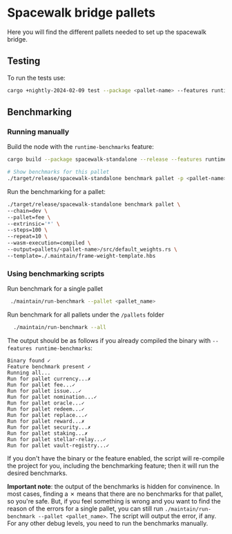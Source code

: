 # Spacewalk bridge pallets

Here you will find the different pallets needed to set up the spacewalk bridge.

## Testing

To run the tests use:

```bash
cargo +nightly-2024-02-09 test --package <pallet-name> --features runtime-benchmarks
```


## Benchmarking

### Running manually

Build the node with the `runtime-benchmarks` feature:

```bash
cargo build --package spacewalk-standalone --release --features runtime-benchmarks
```

```bash
# Show benchmarks for this pallet
./target/release/spacewalk-standalone benchmark pallet -p <pallet-name> -e '*' --list
```

Run the benchmarking for a pallet:

```bash
./target/release/spacewalk-standalone benchmark pallet \
--chain=dev \
--pallet=fee \
--extrinsic='*' \
--steps=100 \
--repeat=10 \
--wasm-execution=compiled \
--output=pallets/<pallet-name>/src/default_weights.rs \
--template=./.maintain/frame-weight-template.hbs
```

### Using benchmarking scripts
Run benchmark for a single pallet

```bash
 ./maintain/run-benchmark --pallet <pallet_name>
 ```

Run benchmark for all pallets under the `/pallets` folder

```bash
  ./maintain/run-benchmark --all
```

The output should be as follows if you already compiled the binary with `--features runtime-benchmarks`:

```
Binary found ✓
Feature benchmark present ✓
Running all...
Run for pallet currency...✗
Run for pallet fee...✓
Run for pallet issue...✓
Run for pallet nomination...✓
Run for pallet oracle...✓
Run for pallet redeem...✓
Run for pallet replace...✓
Run for pallet reward...✗
Run for pallet security...✗
Run for pallet staking...✗
Run for pallet stellar-relay...✓
Run for pallet vault-registry...✓
```

If you don't have the binary or the feature enabled, the script will re-compile the project for you, including the benchmarking feature; then it will run the desired benchmarks.

**Important note**: the output of the benchmarks is hidden for convinence. In most cases, finding a ✗ means that there are no benchmarks for that pallet, so you're safe. But, if you feel something is wrong and you want to find the reason of the errors for a single pallet, you can still run `./maintain/run-benchmark --pallet <pallet_name>`. The script will output the error, if any. For any other debug levels, you need to run the benchmarks manually.
